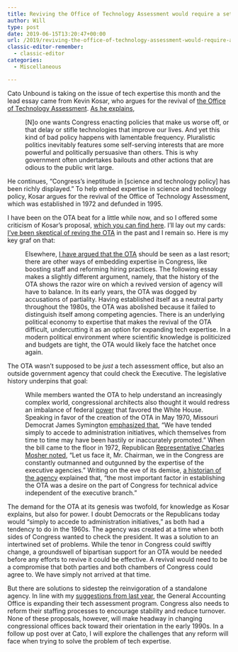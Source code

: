 ```yaml
---
title: Reviving the Office of Technology Assessment would require a set of specific conditions in Congress. We have simply not arrived at that time.
author: Will
type: post
date: 2019-06-15T13:20:47+00:00
url: /2019/reviving-the-office-of-technology-assessment-would-require-a-set-of-specific-conditions-in-congress-we-have-simply-not-arrived-at-that-time/
classic-editor-remember:
  - classic-editor
categories:
  - Miscellaneous

---
```

Cato Unbound is taking on the issue of tech expertise this month and the lead essay came from Kevin Kosar, who argues for the revival of [the Office of Technology Assessment][1]. [As he explains][2],

<p style="padding-left: 40px;">
  [N]o one wants Congress enacting policies that make us worse off, or that delay or stifle technologies that improve our lives. And yet this kind of bad policy happens with lamentable frequency. Pluralistic politics inevitably features some self-serving interests that are more powerful and politically persuasive than others. This is why government often undertakes bailouts and other actions that are odious to the public writ large.
</p>

He continues, “Congress’s ineptitude in [science and technology policy] has been richly displayed.” To help embed expertise in science and technology policy, Kosar argues for the revival of the Office of Technology Assessment, which was established in 1972 and defunded in 1995.

I have been on the OTA beat for a little while now, and so I offered some criticism of Kosar’s proposal, [which you can find here][3]. I’ll lay out my cards: [I’ve been skeptical of reving the OTA][4] in the past and I remain so. Here is my key graf on that:

<p style="padding-left: 40px;">
  Elsewhere, <a href="https://www.americanactionforum.org/insight/should-congress-revive-the-office-of-technology-assessment/">I have argued that the OTA</a> should be seen as a last resort; there are other ways of embedding expertise in Congress, like boosting staff and reforming hiring practices. The following essay makes a slightly different argument, namely, that the history of the OTA shows the razor wire on which a revived version of agency will have to balance. In its early years, the OTA was dogged by accusations of partiality. Having established itself as a neutral party throughout the 1980s, the OTA was abolished because it failed to distinguish itself among competing agencies. There is an underlying political economy to expertise that makes the revival of the OTA difficult, undercutting it as an option for expanding tech expertise. In a modern political environment where scientific knowledge is politicized and budgets are tight, the OTA would likely face the hatchet once again.
</p>

The OTA wasn&#8217;t supposed to be _just_ a tech assessment office, but also an outside government agency that could check the Executive. The legislative history underpins that goal:

<p style="padding-left: 40px;">
  While members wanted the OTA to help understand an increasingly complex world, congressional architects also thought it would redress an imbalance of federal <a href="https://en.wikipedia.org/wiki/Power-knowledge">power</a> that favored the White House. Speaking in favor of the creation of the OTA in May 1970, Missouri Democrat James Symington <a href="https://www-sciencedirect-com.proxy1.library.jhu.edu/science/article/pii/0160791X9500007E">emphasized that</a>, “We have tended simply to accede to administration initiatives, which themselves from time to time may have been hastily or inaccurately promoted.” When the bill came to the floor in 1972, Republican <a href="https://books.google.com/books?id=0goAAAAAMBAJ&pg=PA21&lpg=PA21&dq=let+us+face+it,+Mr.+Chairman,+we+are+constantly+outmanned+and+outgunned&source=bl&ots=DU4ieYb-EP&sig=ACfU3U1fVMBAwLcqUhx6QI4kz_Bw3aYmgA&hl=en&sa=X&ved=2ahUKEwj6pqXiquTiAhXSxFkKHWFRCs8Q6AEwAXoECAkQAQ#v=onepage&q=let%20us%20face%20it%2C%20Mr.%20Chairman%2C%20we%20are%20constantly%20outmanned%20and%20outgunned&f=false">Representative Charles Mosher noted</a>, “Let us face it, Mr. Chairman, we in the Congress are constantly outmanned and outgunned by the expertise of the executive agencies.” Writing on the eve of its demise, <a href="https://www.sciencedirect.com/science/article/pii/0160791X9500007E">a historian of the agency</a> explained that, “the most important factor in establishing the OTA was a desire on the part of Congress for technical advice independent of the executive branch.”
</p>

The demand for the OTA at its genesis was twofold, for knowledge as Kosar explains, but also for power. I doubt Democrats or the Republicans today would “simply to accede to administration initiatives,” as both had a tendency to do in the 1960s. The agency was created at a time when both sides of Congress wanted to check the president. It was a solution to an intertwined set of problems. While the tenor in Congress could swiftly change, a groundswell of bipartisan support for an OTA would be needed before any efforts to revive it could be effective. A revival would need to be a compromise that both parties and both chambers of Congress could agree to. We have simply not arrived at that time.

But there are solutions to sidestep the reinvigoration of a standalone agency. In line with my [suggestions from last year][4], the General Accounting Office is expanding their tech assessment program. Congress also needs to reform their staffing processes to encourage stability and reduce turnover. None of these proposals, however, will make headway in changing congressional offices back toward their orientation in the early 1990s. In a follow up post over at Cato, I will explore the challenges that any reform will face when trying to solve the problem of tech expertise.

 [1]: https://en.wikipedia.org/wiki/Office_of_Technology_Assessment
 [2]: https://www.cato-unbound.org/2019/06/10/kevin-kosar/congresss-tech-policy-knowledge-gap
 [3]: https://www.cato-unbound.org/2019/06/14/will-rinehart/political-economy-expertise
 [4]: https://www.americanactionforum.org/insight/should-congress-revive-the-office-of-technology-assessment/